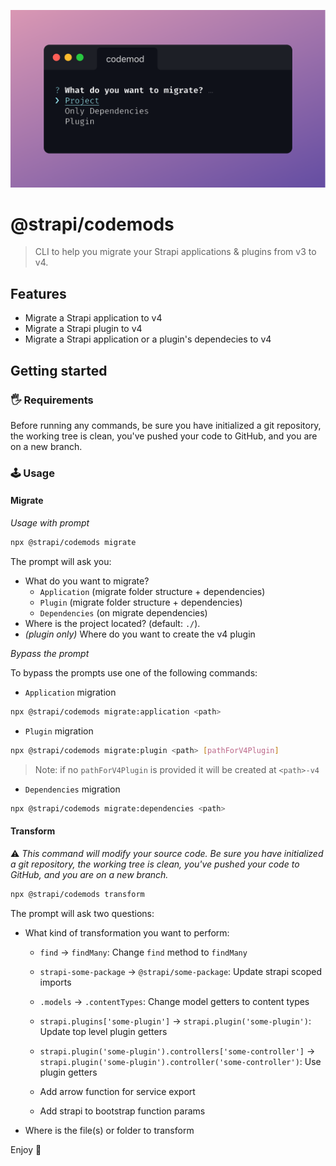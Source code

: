![@strapi/codemods](./preview.png)

# @strapi/codemods

> CLI to help you migrate your Strapi applications & plugins from v3 to v4.

## Features

- Migrate a Strapi application to v4
- Migrate a Strapi plugin to v4
- Migrate a Strapi application or a plugin's dependecies to v4

## Getting started

### 🖐 Requirements

Before running any commands, be sure you have initialized a git repository, the working tree is clean, you've pushed your code to GitHub, and you are on a new branch.

### 🕹 Usage

#### Migrate

_Usage with prompt_

```bash
npx @strapi/codemods migrate
```

The prompt will ask you:

- What do you want to migrate?
  - `Application` (migrate folder structure + dependencies)
  - `Plugin` (migrate folder structure + dependencies)
  - `Dependencies` (on migrate dependencies)
- Where is the project located? (default: `./`).
- _(plugin only)_ Where do you want to create the v4 plugin

_Bypass the prompt_

To bypass the prompts use one of the following commands:

- `Application` migration

```bash
npx @strapi/codemods migrate:application <path>
```

- `Plugin` migration

```bash
npx @strapi/codemods migrate:plugin <path> [pathForV4Plugin]
```

> Note: if no `pathForV4Plugin` is provided it will be created at `<path>-v4`

- `Dependencies` migration

```bash
npx @strapi/codemods migrate:dependencies <path>
```

#### Transform

:warning: _This command will modify your source code. Be sure you have initialized a git repository, the working tree is clean, you've pushed your code to GitHub, and you are on a new branch._

```bash
npx @strapi/codemods transform
```

The prompt will ask two questions:

- What kind of transformation you want to perform:

  - `find` -> `findMany`: Change `find` method to `findMany`

  - `strapi-some-package` -> `@strapi/some-package`: Update strapi scoped imports

  - `.models` -> `.contentTypes`: Change model getters to content types

  - `strapi.plugins['some-plugin']` -> `strapi.plugin('some-plugin')`: Update top level plugin getters

  - `strapi.plugin('some-plugin').controllers['some-controller']` -> `strapi.plugin('some-plugin').controller('some-controller')`: Use plugin getters

  - Add arrow function for service export

  - Add strapi to bootstrap function params

- Where is the file(s) or folder to transform

Enjoy 🎉
